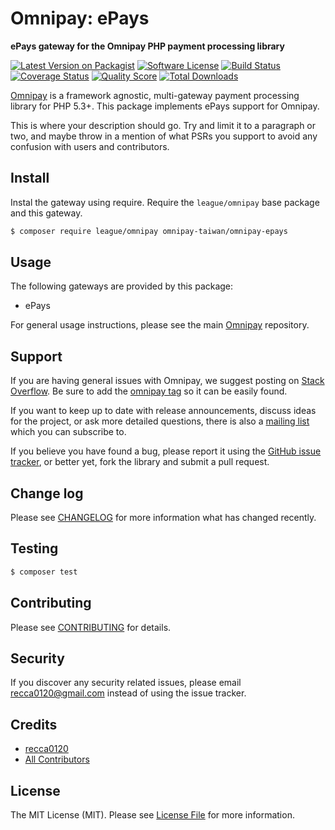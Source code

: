 # Omnipay: ePays

**ePays gateway for the Omnipay PHP payment processing library**

[![Latest Version on Packagist](https://img.shields.io/packagist/v/omnipay-taiwan/omnipay-epays.svg?style=flat-square)](https://packagist.org/packages/omnipay-taiwan/omnipay-epays)
[![Software License](https://img.shields.io/badge/license-MIT-brightgreen.svg?style=flat-square)](LICENSE.md)
[![Build Status](https://img.shields.io/travis/omnipay-taiwan/omnipay-epays/master.svg?style=flat-square)](https://travis-ci.org/omnipay-taiwan/omnipay-epays)
[![Coverage Status](https://img.shields.io/scrutinizer/coverage/g/omnipay-taiwan/omnipay-epays.svg?style=flat-square)](https://scrutinizer-ci.com/g/omnipay-taiwan/omnipay-epays/code-structure)
[![Quality Score](https://img.shields.io/scrutinizer/g/omnipay-taiwan/omnipay-epays.svg?style=flat-square)](https://scrutinizer-ci.com/g/omnipay-taiwan/omnipay-epays)
[![Total Downloads](https://img.shields.io/packagist/dt/omnipay-taiwan/omnipay-epays.svg?style=flat-square)](https://packagist.org/packages/omnipay-taiwan/omnipay-epays)

[Omnipay](https://github.com/thephpleague/omnipay) is a framework agnostic, multi-gateway payment
processing library for PHP 5.3+. This package implements ePays support for Omnipay.

This is where your description should go. Try and limit it to a paragraph or two, and maybe throw in a mention of what
PSRs you support to avoid any confusion with users and contributors.

## Install

Instal the gateway using require. Require the `league/omnipay` base package and this gateway.

``` bash
$ composer require league/omnipay omnipay-taiwan/omnipay-epays
```

## Usage

The following gateways are provided by this package:

* ePays

For general usage instructions, please see the main [Omnipay](https://github.com/thephpleague/omnipay) repository.

## Support

If you are having general issues with Omnipay, we suggest posting on
[Stack Overflow](http://stackoverflow.com/). Be sure to add the
[omnipay tag](http://stackoverflow.com/questions/tagged/omnipay) so it can be easily found.

If you want to keep up to date with release announcements, discuss ideas for the project,
or ask more detailed questions, there is also a [mailing list](https://groups.google.com/forum/#!forum/omnipay) which
you can subscribe to.

If you believe you have found a bug, please report it using
the [GitHub issue tracker](https://github.com/omnipay-taiwan/omnipay-epays/issues),
or better yet, fork the library and submit a pull request.

## Change log

Please see [CHANGELOG](CHANGELOG.md) for more information what has changed recently.

## Testing

``` bash
$ composer test
```

## Contributing

Please see [CONTRIBUTING](CONTRIBUTING.md) for details.

## Security

If you discover any security related issues, please email recca0120@gmail.com instead of using the issue tracker.

## Credits

- [recca0120](https://github.com/recca0120)
- [All Contributors](../../contributors)

## License

The MIT License (MIT). Please see [License File](LICENSE.md) for more information.
